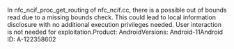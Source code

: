 In nfc_ncif_proc_get_routing of nfc_ncif.cc, there is a possible out of bounds read due to a missing bounds check. This could lead to local information disclosure with no additional execution privileges needed. User interaction is not needed for exploitation.Product: AndroidVersions: Android-11Android ID: A-122358602